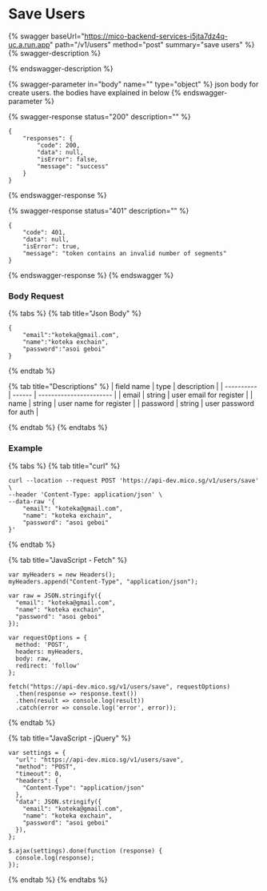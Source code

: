 # Save Users

{% swagger baseUrl="https://mico-backend-services-i5jta7dz4q-uc.a.run.app" path="/v1/users" method="post" summary="save users" %}
{% swagger-description %}

{% endswagger-description %}

{% swagger-parameter in="body" name="" type="object" %}
json body for create users. the bodies have explained in below
{% endswagger-parameter %}

{% swagger-response status="200" description="" %}
```
{
    "responses": {
        "code": 200,
        "data": null,
        "isError": false,
        "message": "success"
    }
}
```
{% endswagger-response %}

{% swagger-response status="401" description="" %}
```
{
    "code": 401,
    "data": null,
    "isError": true,
    "message": "token contains an invalid number of segments"
}
```
{% endswagger-response %}
{% endswagger %}

### Body Request

{% tabs %}
{% tab title="Json Body" %}
```
{
    "email":"koteka@gmail.com",
    "name":"koteka exchain",
    "password":"asoi geboi"
}
```
{% endtab %}

{% tab title="Descriptions" %}
| field name | type   | description             |
| ---------- | ------ | ----------------------- |
| email      | string | user email for register |
| name       | string | user name for register  |
| password   | string | user password for auth  |


{% endtab %}
{% endtabs %}

### Example

{% tabs %}
{% tab title="curl" %}
```
curl --location --request POST 'https://api-dev.mico.sg/v1/users/save' \
--header 'Content-Type: application/json' \
--data-raw '{
    "email": "koteka@gmail.com",
    "name": "koteka exchain",
    "password": "asoi geboi"
}'
```
{% endtab %}

{% tab title="JavaScript - Fetch" %}
```
var myHeaders = new Headers();
myHeaders.append("Content-Type", "application/json");

var raw = JSON.stringify({
  "email": "koteka@gmail.com",
  "name": "koteka exchain",
  "password": "asoi geboi"
});

var requestOptions = {
  method: 'POST',
  headers: myHeaders,
  body: raw,
  redirect: 'follow'
};

fetch("https://api-dev.mico.sg/v1/users/save", requestOptions)
  .then(response => response.text())
  .then(result => console.log(result))
  .catch(error => console.log('error', error));
```
{% endtab %}

{% tab title="JavaScript - jQuery" %}
```
var settings = {
  "url": "https://api-dev.mico.sg/v1/users/save",
  "method": "POST",
  "timeout": 0,
  "headers": {
    "Content-Type": "application/json"
  },
  "data": JSON.stringify({
    "email": "koteka@gmail.com",
    "name": "koteka exchain",
    "password": "asoi geboi"
  }),
};

$.ajax(settings).done(function (response) {
  console.log(response);
});
```
{% endtab %}
{% endtabs %}
